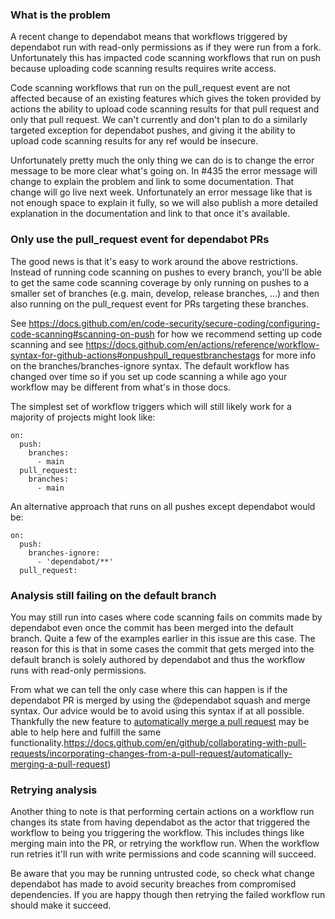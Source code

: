 ### What is the problem
A recent change to dependabot means that workflows triggered by dependabot run with read-only permissions as if they were run from a fork. Unfortunately this has impacted code scanning workflows that run on push because uploading code scanning results requires write access.

Code scanning workflows that run on the pull_request event are not affected because of an existing features which gives the token provided by actions the ability to upload code scanning results for that pull request and only that pull request. We can't currently and don't plan to do a similarly targeted exception for dependabot pushes, and giving it the ability to upload code scanning results for any ref would be insecure.

Unfortunately pretty much the only thing we can do is to change the error message to be more clear what's going on. In #435 the error message will change to explain the problem and link to some documentation. That change will go live next week. Unfortunately an error message like that is not enough space to explain it fully, so we will also publish a more detailed explanation in the documentation and link to that once it's available.

### Only use the pull_request event for dependabot PRs
The good news is that it's easy to work around the above restrictions. Instead of running code scanning on pushes to every branch, you'll be able to get the same code scanning coverage by only running on pushes to a smaller set of branches (e.g. main, develop, release branches, ...) and then also running on the pull_request event for PRs targeting these branches.

See https://docs.github.com/en/code-security/secure-coding/configuring-code-scanning#scanning-on-push for how we recommend setting up code scanning and see https://docs.github.com/en/actions/reference/workflow-syntax-for-github-actions#onpushpull_requestbranchestags for more info on the branches/branches-ignore syntax. The default workflow has changed over time so if you set up code scanning a while ago your workflow may be different from what's in those docs.

The simplest set of workflow triggers which will still likely work for a majority of projects might look like:

```
on:
  push:
    branches:
      - main
  pull_request:
    branches:
      - main
```
An alternative approach that runs on all pushes except dependabot would be:

```
on:
  push:
    branches-ignore:
      - 'dependabot/**'
  pull_request:
```

### Analysis still failing on the default branch
You may still run into cases where code scanning fails on commits made by dependabot even once the commit has been merged into the default branch. Quite a few of the examples earlier in this issue are this case. The reason for this is that in some cases the commit that gets merged into the default branch is solely authored by dependabot and thus the workflow runs with read-only permissions.

From what we can tell the only case where this can happen is if the dependabot PR is merged by using the @dependabot squash and merge syntax. Our advice would be to avoid using this syntax if at all possible. Thankfully the new feature to [automatically merge a pull request](https://docs.github.com/en/github/collaborating-with-pull-requests/incorporating-changes-from-a-pull-request/automatically-merging-a-pull-request) may be able to help here and fulfill the same functionality.https://docs.github.com/en/github/collaborating-with-pull-requests/incorporating-changes-from-a-pull-request/automatically-merging-a-pull-request)

### Retrying analysis
Another thing to note is that performing certain actions on a workflow run changes its state from having dependabot as the actor that triggered the workflow to being you triggering the workflow. This includes things like merging main into the PR, or retrying the workflow run. When the workflow run retries it'll run with write permissions and code scanning will succeed.

Be aware that you may be running untrusted code, so check what change dependabot has made to avoid security breaches from compromised dependencies. If you are happy though then retrying the failed workflow run should make it succeed.
